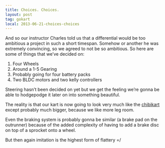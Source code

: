 ```yaml
---
title: Choices. Choices.
layout: post
tag: gokart
local: 2013-06-21-choices-choices
---
```


And so our instructor Charles told us that a differential would be too ambitious a project in such a short timespan. Somehow or another he was extremely convincing, so we agreed to not be so ambitious. So here are some of things that we’ve decided on:

<ol>
	<li>Four Wheels</li>
	<li>Around a 1-5 Gearing</li>
	<li>Probably going for four battery packs</li>
	<li>Two BLDC motors and two kelly controllers</li>
</ol>

Steering hasn’t been decided on yet but we get the feeling we’re gonna be able to hodgepodge it later on into something beautiful.

The reality is that our kart is now going to look very much like the <a href="http://www.etotheipiplusone.net/?cat=92">chibikart</a>  except probably much bigger, because we like more leg room.

Even the braking system is probably gonna be similar (a brake pad on the outrunner) because of the added complexity of having to add a brake disc on top of a sprocket onto a wheel.

But then again imitation is the highest form of flattery =/

